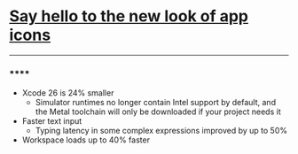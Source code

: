 # [**Say hello to the new look of app icons**](https://developer.apple.com/videos/play/wwdc2025/220)

---

### ****

* Xcode 26 is 24% smaller
    * Simulator runtimes no longer contain Intel support by default, and the Metal toolchain will only be downloaded if your project needs it
* Faster text input
    * Typing latency in some complex expressions improved by up to 50%
* Workspace loads up to 40% faster
